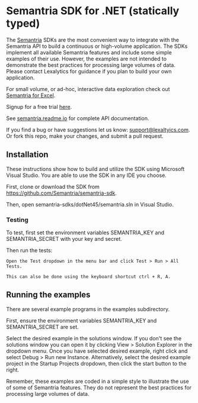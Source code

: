 # Semantria SDK for .NET (statically typed)

The [Semantria](https://www.lexalytics.com/semantria) SDKs are the most convenient way to integrate with the Semantria API to build a continuous or high-volume application. The SDKs implement all available Semantria features and include some simple examples of their use. However, the examples are not intended to demonstrate the best practices for processing large volumes of data. Please contact Lexalytics for guidance if you plan to build your own application.

For small volume, or ad-hoc, interactive data exploration check out [Semantria for Excel](https://www.lexalytics.com/semantria/excel).

Signup for a free trial [here](https://www.lexalytics.com/signup).

See [semantria.readme.io](https://semantria.readme.io/docs/) for complete API documentation.

If you find a bug or have suggestions let us know: support@lexaltyics.com. Or fork this repo, make your changes, and submit a pull request.


## Installation

These instructions show how to build and utilize the SDK using Microsoft Visual Studio. You are able to use the SDK in any IDE you choose.

First, clone or download the SDK from https://github.com/Semantria/semantria-sdk.

Then, open semantria-sdks/dotNet45/semantria.sln in Visual Studio.

### Testing

To test, first set the environment variables SEMANTRIA\_KEY and SEMANTRIA\_SECRET with your key and secret.

Then run the tests:

    Open the Test dropdown in the menu bar and click Test > Run > All Tests.
    
    This can also be done using the keyboard shortcut ctrl + R, A.

## Running the examples

There are several example programs in the examples subdirectory.

First, ensure the environment variables SEMANTRIA\_KEY and SEMANTRIA\_SECRET are set.

Select the desired example in the solutions window. If you don't see the solutions window you can open it by clicking View > Solution Explorer in the dropdown menu. Once you have selected desired example, right click and select Debug > Run new Instance. Alternatively, select the desired example project in the Startup Projects dropdown, then click the start button to the right.

Remember, these examples are coded in a simple style to illustrate the use of some of Semantria features. They do not represent the best practices for processing large volumes of data.

